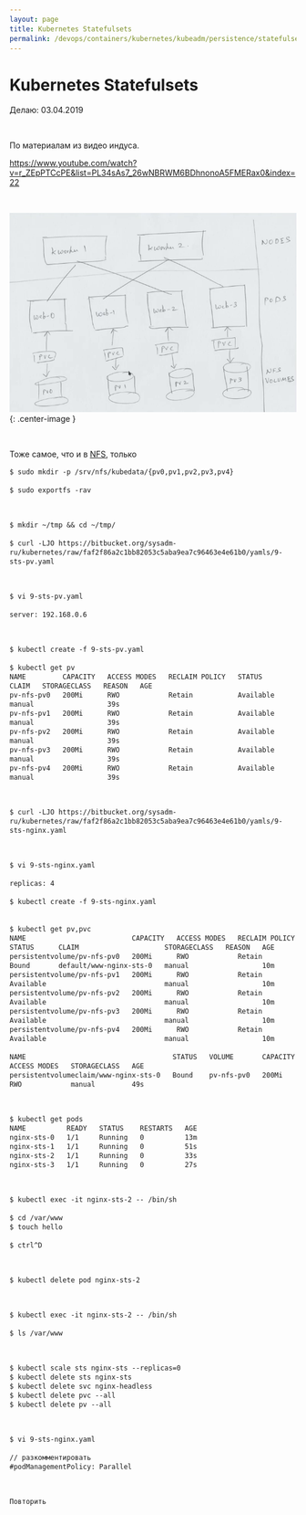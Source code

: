 ```yaml
---
layout: page
title: Kubernetes Statefulsets
permalink: /devops/containers/kubernetes/kubeadm/persistence/statefulsets/
---
```


# Kubernetes Statefulsets

Делаю: 03.04.2019

<br/>

По материалам из видео индуса.

https://www.youtube.com/watch?v=r_ZEpPTCcPE&list=PL34sAs7_26wNBRWM6BDhnonoA5FMERax0&index=22

<br/>

![kubernetes Statefulsets](/img/devops/containers/kubernetes/kubeadm/persistence/Statefulsets.png "kubernetes Statefulsets"){: .center-image }

<br/>

Тоже самое, что и в <a href="/devops/containers/kubernetes/kubeadm/persistence/nfs/">NFS</a>, только

    $ sudo mkdir -p /srv/nfs/kubedata/{pv0,pv1,pv2,pv3,pv4}

    $ sudo exportfs -rav

<br/>

    $ mkdir ~/tmp && cd ~/tmp/

    $ curl -LJO https://bitbucket.org/sysadm-ru/kubernetes/raw/faf2f86a2c1bb82053c5aba9ea7c96463e4e61b0/yamls/9-sts-pv.yaml

<br/>

    $ vi 9-sts-pv.yaml

    server: 192.168.0.6

<br/>

    $ kubectl create -f 9-sts-pv.yaml

    $ kubectl get pv
    NAME         CAPACITY   ACCESS MODES   RECLAIM POLICY   STATUS      CLAIM   STORAGECLASS   REASON   AGE
    pv-nfs-pv0   200Mi      RWO            Retain           Available           manual                  39s
    pv-nfs-pv1   200Mi      RWO            Retain           Available           manual                  39s
    pv-nfs-pv2   200Mi      RWO            Retain           Available           manual                  39s
    pv-nfs-pv3   200Mi      RWO            Retain           Available           manual                  39s
    pv-nfs-pv4   200Mi      RWO            Retain           Available           manual                  39s

<br/>

    $ curl -LJO https://bitbucket.org/sysadm-ru/kubernetes/raw/faf2f86a2c1bb82053c5aba9ea7c96463e4e61b0/yamls/9-sts-nginx.yaml

<br/>

    $ vi 9-sts-nginx.yaml

    replicas: 4

    $ kubectl create -f 9-sts-nginx.yaml


    $ kubectl get pv,pvc
    NAME                          CAPACITY   ACCESS MODES   RECLAIM POLICY   STATUS      CLAIM                     STORAGECLASS   REASON   AGE
    persistentvolume/pv-nfs-pv0   200Mi      RWO            Retain           Bound       default/www-nginx-sts-0   manual                  10m
    persistentvolume/pv-nfs-pv1   200Mi      RWO            Retain           Available                             manual                  10m
    persistentvolume/pv-nfs-pv2   200Mi      RWO            Retain           Available                             manual                  10m
    persistentvolume/pv-nfs-pv3   200Mi      RWO            Retain           Available                             manual                  10m
    persistentvolume/pv-nfs-pv4   200Mi      RWO            Retain           Available                             manual                  10m

    NAME                                    STATUS   VOLUME       CAPACITY   ACCESS MODES   STORAGECLASS   AGE
    persistentvolumeclaim/www-nginx-sts-0   Bound    pv-nfs-pv0   200Mi      RWO            manual         49s

<br/>

    $ kubectl get pods
    NAME          READY   STATUS    RESTARTS   AGE
    nginx-sts-0   1/1     Running   0          13m
    nginx-sts-1   1/1     Running   0          51s
    nginx-sts-2   1/1     Running   0          33s
    nginx-sts-3   1/1     Running   0          27s

<br/>

    $ kubectl exec -it nginx-sts-2 -- /bin/sh

    $ cd /var/www
    $ touch hello

    $ ctrl^D

<br/>

    $ kubectl delete pod nginx-sts-2

<br/>

    $ kubectl exec -it nginx-sts-2 -- /bin/sh

    $ ls /var/www

<br/>

    $ kubectl scale sts nginx-sts --replicas=0
    $ kubectl delete sts nginx-sts
    $ kubectl delete svc nginx-headless
    $ kubectl delete pvc --all
    $ kubectl delete pv --all

<br/>

    $ vi 9-sts-nginx.yaml

    // разкомментировать
    #podManagementPolicy: Parallel

<br/>

    Повторить
